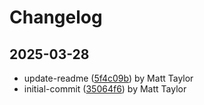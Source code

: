 # Changelog


## 2025-03-28
- update-readme ([5f4c09b](https://github.com/mjt-engine/math/commit/5f4c09b338f65b92cff73e007102665e39d67c0d)) by Matt Taylor
- initial-commit ([35064f6](https://github.com/mjt-engine/math/commit/35064f67c4925f5debedf3680a4329cce3de8333)) by Matt Taylor
